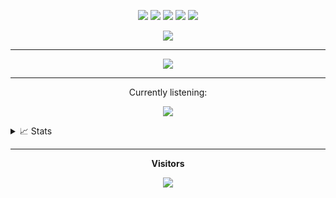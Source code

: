 <p align="center">
  <img src="https://img.shields.io/badge/-JavaScript-black?style=flat-square&logo=javascript" />
  <img src="https://img.shields.io/badge/-TypeScript-black?style=flat-square&logo=typescript" />
  <img src="https://img.shields.io/badge/-Node.js-black?style=flat-square&logo=Node.js" />
  <img src="https://img.shields.io/badge/-Html-black?style=flat-square&logo=html5" />
  <img src="https://img.shields.io/badge/-GitHub-black?style=flat-square&logo=github" /> <br>
</p>

<div align="center">

![](https://github-readme-streak-stats.herokuapp.com/?user=slavmnzz&theme=dracula&hide_border=true)<br/>
___
![](http://github-profile-summary-cards.vercel.app/api/cards/profile-details?username=slavmnzz&theme=dracula)
___

<p>Currently listening:</p>

![](https://spotify-github-profile.vercel.app/api/view.svg?uid=31jlxhrwmfioxnorylcazb44ifwy&cover_image=false&theme=default&show_offline=true&background_color=121212&bar_color=53b14f&bar_color_cover=false&background_color=121212&bar_color=53b14f&bar_color_cover=true)

</div>

<details><summary>📈 Stats</summary>
<div align="center">
<br>

<img align="center" src="http://github-profile-summary-cards.vercel.app/api/cards/repos-per-language?username=slavmnzz&theme=dracula" />
<img align="center" src="http://github-profile-summary-cards.vercel.app/api/cards/most-commit-language?username=slavmnzz&theme=dracula" />

</div>
</details>

___
<p align="center"><b>Visitors</b></p>

<div align="center">
  
  ![](https://count.getloli.com/get/@slavmnzz?theme=rule34)
  
</div>
